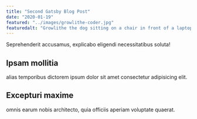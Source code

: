 ```yaml
---
title: "Second Gatsby Blog Post"
date: "2020-01-19"
featured: "../images/growlithe-coder.jpg"
featuredalt: "Growlithe the dog sitting on a chair in front of a laptop"
---
```

Seprehenderit accusamus, explicabo eligendi necessitatibus soluta!

## Ipsam mollitia

alias temporibus dictorem ipsum dolor sit amet consectetur adipisicing elit.

## Excepturi maxime

omnis earum nobis architecto, quia officiis aperiam voluptate quaerat.